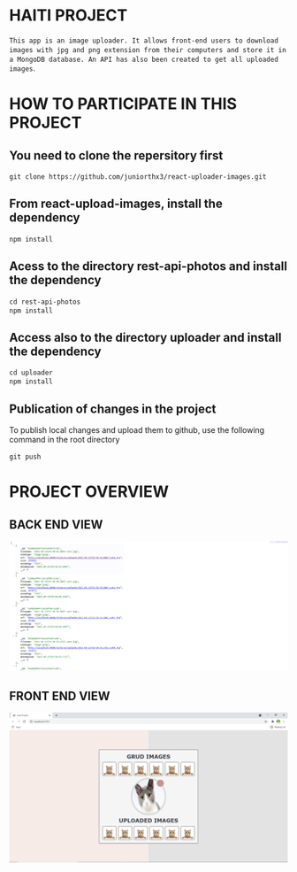 # HAITI PROJECT

`This app is an image uploader. It allows front-end users to download images with jpg and png extension from their computers and store it in a MongoDB database. An API has also been created to get all uploaded images`.

# HOW TO PARTICIPATE IN THIS PROJECT

## You need to clone the repersitory first

```
git clone https://github.com/juniorthx3/react-uploader-images.git
```

## From react-upload-images, install the dependency

```
npm install
```

## Acess to the directory rest-api-photos and install the dependency

```
cd rest-api-photos
npm install
```

## Access also to the directory uploader and install the dependency

```
cd uploader
npm install
```

## Publication of changes in the project

To publish local changes and upload them to github, use the following command in the root directory
```
git push
```

# PROJECT OVERVIEW

## BACK END VIEW
![Project pic](rest-api-photos.PNG)

## FRONT END VIEW
![Project pic](uploader.PNG)